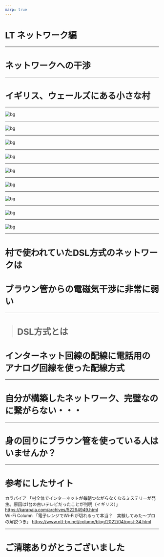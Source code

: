 ```yaml
---
marp: true
---
```


# LT ネットワーク編

---

# ネットワークへの干渉

---

# イギリス、ウェールズにある小さな村

---

![bg](pic/1.png)

---

![bg](pic/2.png)

---

![bg](pic/3.png)

---

![bg](pic/4.png)

---

![bg](pic/5.png)

---

![bg](pic/6.png)

---

![bg](pic/7.png)

---

![bg](pic/8.png)

---

![bg](pic/9.png)

---

# 村で使われていたDSL方式のネットワークは
# ブラウン管からの電磁気干渉に非常に弱い

---

> # DSL方式とは
# インターネット回線の配線に電話用のアナログ回線を使った配線方式

---

# 自分が構築したネットワーク、完璧なのに繋がらない・・・

---

# 身の回りにブラウン管を使っている人はいませんか？

---

# 参考にしたサイト
カラパイア
「村全体でインターネットが毎朝つながらなくなるミステリーが発生。原因は1台の古いテレビだったことが判明（イギリス）」
https://karapaia.com/archives/52294949.html
<br>
Wi-Fi Column
「電子レンジでWi-Fiが切れるって本当？　実験してみた～プロの解説つき」
https://www.ntt-bp.net/column/blog/2022/04/post-34.html

---

# ご清聴ありがとうございました